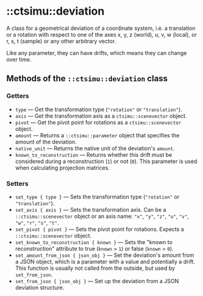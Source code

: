 # ::ctsimu::deviation
A class for a geometrical deviation of a coordinate system, i.e. a translation or a rotation with respect to one of the axes x, y, z (world), u, v, w (local), or r, s, t (sample) or any other arbitrary vector.

Like any parameter, they can have drifts, which means they can change over time.

## Methods of the `::ctsimu::deviation` class

### Getters

* `type` — Get the transformation type (`"rotation"` or `"translation"`).
* `axis` — Get the transformation axis as a `ctsimu::scenevector` object.
* `pivot` — Get the pivot point for rotations as a `ctsimu::scenevector` object.
* `amount` — Returns a `::ctsimu::parameter` object that specifies the amount of the deviation.
* `native_unit` — Returns the native unit of the deviation's `amount`.
* `known_to_reconstruction` — Returns whether this drift must be considered during a reconstruction (`1`) or not (`0`). This parameter is used when calculating projection matrices.

### Setters

* `set_type { type }` — Sets the transformation type (`"rotation"` or `"translation"`).
* `set_axis { axis }` — Sets the transformation axis. Can be a `::ctsimu::scenevector` object or an axis name: `"x"`, `"y"`, `"z"`, `"u"`, `"v"`, `"w"`, `"r"`, `"s"`, `"t"`.
* `set_pivot { pivot }` — Sets the pivot point for rotations. Expects a `::ctsimu::scenevector` object.
* `set_known_to_reconstruction { known }` — Sets the "known to reconstruction" attribute to true (`known` = `1`) or false (`known` = `0`).
* `set_amount_from_json { json_obj }` — Set the deviation's amount from a JSON object, which is a parameter with a value and potentially a drift. This function is usually not called from the outside, but used by `set_from_json`.
* `set_from_json { json_obj }` — Set up the deviation from a JSON deviation structure.